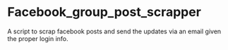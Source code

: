 # Facebook_group_post_scrapper
A script to scrap facebook posts and send the updates via an email given the proper login info.

